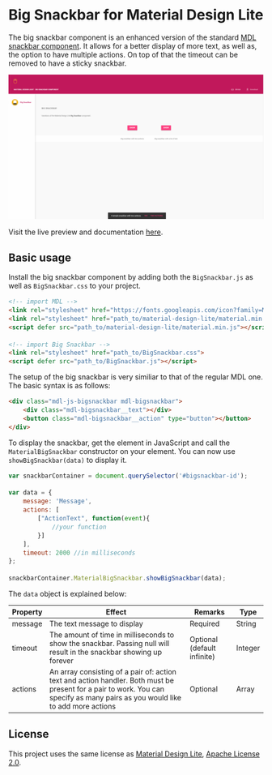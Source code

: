 # Big Snackbar for Material Design Lite

The big snackbar component is an enhanced version of the standard [MDL snackbar component](https://getmdl.io/components/index.html#snackbar-section). It allows for a better display of more text, as well as, the option to have multiple actions. On top of that the timeout can be removed to have a sticky snackbar.

![Screenshot of page using big snackbars](https://raw.githubusercontent.com/LeonStaufer/material-bigsnackbar/master/assets/overview.jpg)

Visit the live preview and documentation [here](https://leonstaufer.github.io/material-bigsnackbar/).

## Basic usage

Install the big snackbar component by adding both the ``BigSnackbar.js`` as well as ``BigSnackbar.css`` to your project.

```html
<!-- import MDL -->
<link rel="stylesheet" href="https://fonts.googleapis.com/icon?family=Material+Icons">
<link rel="stylesheet" href="path_to/material-design-lite/material.min.css">
<script defer src="path_to/material-design-lite/material.min.js"></script> 
  
<!-- import Big Snackbar -->   
<link rel="stylesheet" href="path_to/BigSnackbar.css">
<script defer src="path_to/BigSnackbar.js"></script>
```

The setup of the big snackbar is very similiar to that of the regular MDL one. The basic syntax is as follows:

```html
<div class="mdl-js-bigsnackbar mdl-bigsnackbar">
    <div class="mdl-bigsnackbar__text"></div>
    <button class="mdl-bigsnackbar__action" type="button"></button>
</div>
```

To display the snackbar, get the element in JavaScript and call the ``MaterialBigSnackbar`` constructor on your element. You can now use ``showBigSnackbar(data)`` to display it.

```javascript
var snackbarContainer = document.querySelector('#bigsnackbar-id');

var data = {
    message: 'Message',
    actions: [
        ["ActionText", function(event){
            //your function
        }]
    ],
    timeout: 2000 //in milliseconds
};

snackbarContainer.MaterialBigSnackbar.showBigSnackbar(data);
```

The ``data`` object is explained below:

|Property|Effect|Remarks|Type|
|--- |--- |--- |--- |
|message|The text message to display|Required|String|
|timeout|The amount of time in milliseconds to show the snackbar. Passing null will result in the snackbar showing up forever|Optional (default infinite)|Integer|
|actions|An array consisting of a pair of: action text and action handler. Both must be present for a pair to work. You can specify as many pairs as you would like to add more actions|Optional|Array|

## License

This project uses the same license as [Material Design Lite](https://github.com/google/material-design-lite), [Apache License 2.0](https://github.com/LeonStaufer/material-bigsnackbar/blob/master/LICENSE).
